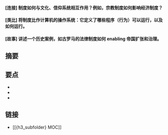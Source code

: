 #### [连接] 制度如何与文化、信仰系统相互作用？例如，宗教制度如何影响经济制度？


#### [类比] 将制度比作计算机的操作系统：它定义了哪些程序（行为）可以运行，以及如何运行。


#### [故事] 讲述一个历史案例，如古罗马的法律制度如何 enabling 帝国扩张和治理。


## 摘要


## 要点

- 
- 
- 

## 链接

- [[{h3_subfolder} MOC]]
